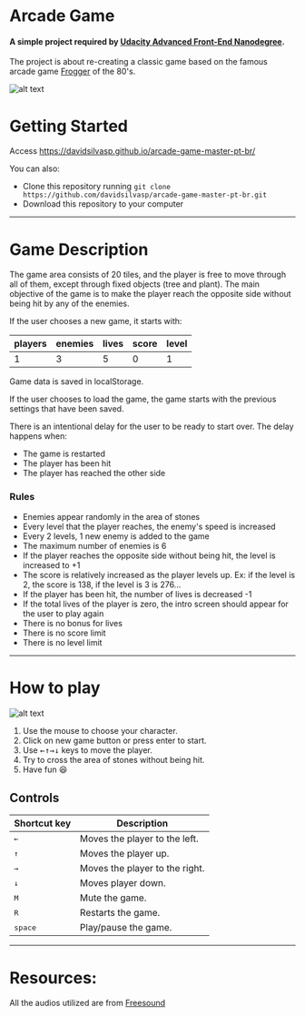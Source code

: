 # Arcade Game

#### A simple project required by [Udacity Advanced Front-End Nanodegree](https://br.udacity.com/course/front-end-web-developer-nanodegree--nd001-br-advanced).

The project is about re-creating a classic game based on the famous arcade game [Frogger](https://en.wikipedia.org/wiki/Frogger) of the 80's.

![alt text](https://i.imgur.com/sdR0Hxl.png)

# Getting Started

Access https://davidsilvasp.github.io/arcade-game-master-pt-br/

You can also:
  - Clone this repository running `git clone https://github.com/davidsilvasp/arcade-game-master-pt-br.git`
  - Download this repository to your computer

___

# Game Description

The game area consists of 20 tiles, and the player is free to move through all of them, except through fixed objects (tree and plant). The main objective of the game is to make the player reach the opposite side without being hit by any of the enemies.

If the user chooses a new game, it starts with:

| players 	| enemies 	| lives 	| score 	| level 	|
|---------	|---------	|-------	|-------	|-------	|
| 1       	| 3       	| 5     	| 0     	| 1     	|

Game data is saved in localStorage.

If the user chooses to load the game, the game starts with the previous settings that have been saved.

There is an intentional delay for the user to be ready to start over.
The delay happens when:
- The game is restarted
- The player has been hit
- The player has reached the other side


### Rules
- Enemies appear randomly in the area of stones
- Every level that the player reaches, the enemy's speed is increased
- Every 2 levels, 1 new enemy is added to the game
- The maximum number of enemies is 6
- If the player reaches the opposite side without being hit, the level is increased to +1
- The score is relatively increased as the player levels up. Ex: if the level is 2, the score is 138, if the level is 3 is 276...
- If the player has been hit, the number of lives is decreased -1
- If the total lives of the player is zero, the intro screen should appear for the user to play again
- There is no bonus for lives
- There is no score limit
- There is no level limit

___

# How to play
![alt text](https://i.imgur.com/SHRpsi0.gif)
  1. Use the mouse to choose your character.
  2. Click on new game button or press enter to start.
  3. Use <kbd>←</kbd><kbd>↑</kbd><kbd>→</kbd><kbd>↓</kbd> keys to move the player.
  4. Try to cross the area of stones without being hit.
  5. Have fun :satisfied:

## Controls

| Shortcut key     | Description                    |
|------------------|--------------------------------|
| <kbd>←</kbd>     | Moves the player to the left.  |
| <kbd>↑</kbd>     | Moves the player up.           |
| <kbd>→</kbd>     | Moves the player to the right. |
| <kbd>↓</kbd>     | Moves player down.             |
| <kbd>M</kbd>     | Mute the game.                 |
| <kbd>R</kbd>     | Restarts the game.             |
| <kbd>space</kbd> | Play/pause the game.           |

___

# Resources:
All the audios utilized are from [Freesound](https://freesound.org)
